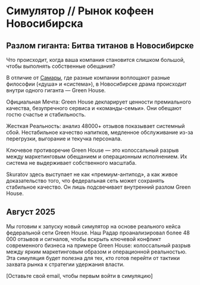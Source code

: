 # Симулятор // Рынок кофеен Новосибирска

## Разлом гиганта: Битва титанов в Новосибирске

Что происходит, когда ваша компания становится слишком большой, чтобы выполнять собственные обещания?

В отличие от [Самары](/radar/signal/coffee-points-smr-2025/dashboard), где разные компании воплощают разные философии («душа» и «система»), в Новосибирске драма происходит внутри одного гиганта — Green House.

Официальная Мечта: Green House декларирует ценности премиального качества, безупречного сервиса и «команды-семьи». Они обещают гостю счастье и стабильность.

Жесткая Реальность: анализ 48000+ отзывов показывает системный сбой. Нестабильное качество напитков, медленное обслуживание из-за перегрузки, выгорание и текучка персонала.

Ключевое противоречие Green House — это колоссальный разрыв между маркетинговым обещанием и операционным исполнением. Их система не выдерживает собственного масштаба.

Skuratov здесь выступает не как «премиум-антипод», а как живое доказательство того, что федеральная сеть может сохранять стабильное качество. Он лишь подсвечивает внутренний разлом Green House.

## Август 2025

Мы готовим к запуску новый симулятор на основе реального кейса федеральной сети Green House. Наш Радар проанализировал более 48 000 отзывов и сигналов, чтобы вскрыть ключевой конфликт современного бизнеса на примере Green House: колоссальный разрыв между ярким маркетинговым образом и операционной реальностью.
Эта симуляция будет полезна для тех, кто готов перейти от тактики захвата рынка к стратегии удержания власти.

[Оставьте свой email, чтобы первым войти в симуляцию]
